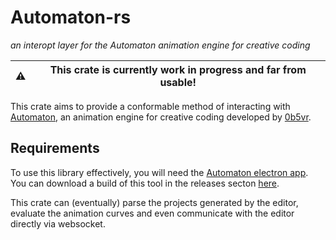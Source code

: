 # Automaton-rs

*an interopt layer for the Automaton animation engine for creative coding*

|⚠️|This crate is currently work in progress and far from usable!|
|--|--|

This crate aims to provide a conformable method of interacting with [Automaton](https://github.com/0b5vr/automaton), an animation engine for creative coding developed by [0b5vr](https://github.com/0b5vr).

## Requirements

To use this library effectively, you will need the [Automaton electron app](https://github.com/0b5vr/automaton-electron). You can download a build of this tool in the releases secton [here](https://github.com/0b5vr/automaton-electron/releases).

This crate can (eventually) parse the projects generated by the editor, evaluate the animation curves and even communicate with the editor directly via websocket.
